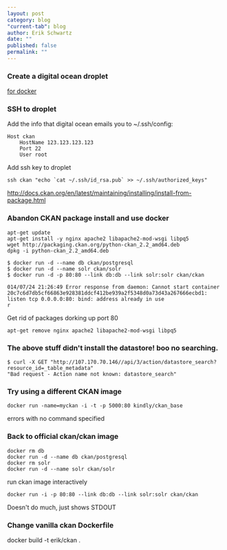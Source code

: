 ```yaml
---
layout: post
category: blog
"current-tab": blog
author: Erik Schwartz
date: ""
published: false
permalink: ""
---
```



### Create a digital ocean droplet 

[for docker](https://www.digitalocean.com/community/tutorials/how-to-use-the-digitalocean-docker-application)

### SSH to droplet

Add the info that digital ocean emails you to ~/.ssh/config:

```
Host ckan
    HostName 123.123.123.123
    Port 22
    User root
```

Add ssh key to droplet

```
ssh ckan "echo `cat ~/.ssh/id_rsa.pub` >> ~/.ssh/authorized_keys"
```

http://docs.ckan.org/en/latest/maintaining/installing/install-from-package.html

### Abandon CKAN package install and use docker

```
apt-get update
apt-get install -y nginx apache2 libapache2-mod-wsgi libpq5
wget http://packaging.ckan.org/python-ckan_2.2_amd64.deb
dpkg -i python-ckan_2.2_amd64.deb
```

```
$ docker run -d --name db ckan/postgresql
$ docker run -d --name solr ckan/solr
$ docker run -d -p 80:80 --link db:db --link solr:solr ckan/ckan

014/07/24 21:26:49 Error response from daemon: Cannot start container 20c7c6d7db5cf66863e928381ddcf412be939a2f5348d0a73d43a267666ecbd1: listen tcp 0.0.0.0:80: bind: address already in use
r
```

Get rid of packages dorking up port 80

```
apt-get remove nginx apache2 libapache2-mod-wsgi libpq5
```

### The above stuff didn't install the datastore! boo no searching.

```
$ curl -X GET "http://107.170.70.146//api/3/action/datastore_search?resource_id=_table_metadata"
"Bad request - Action name not known: datastore_search"
```

### Try using a different CKAN image


`docker run -name=myckan -i -t -p 5000:80 kindly/ckan_base`

errors with no command specified

### Back to official ckan/ckan image

```
docker rm db
docker run -d --name db ckan/postgresql
docker rm solr
docker run -d --name solr ckan/solr
```

run ckan image interactively

```
docker run -i -p 80:80 --link db:db --link solr:solr ckan/ckan
```

Doesn't do much, just shows STDOUT

### Change vanilla ckan Dockerfile

docker build -t erik/ckan .